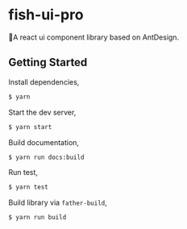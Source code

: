 # fish-ui-pro

🎉A react ui component library based on AntDesign.

## Getting Started

Install dependencies,

```bash
$ yarn
```

Start the dev server,

```bash
$ yarn start
```

Build documentation,

```bash
$ yarn run docs:build
```

Run test,

```bash
$ yarn test
```

Build library via `father-build`,

```bash
$ yarn run build
```
